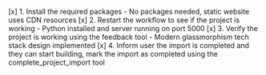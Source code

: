 [x] 1. Install the required packages - No packages needed, static website uses CDN resources
[x] 2. Restart the workflow to see if the project is working - Python installed and server running on port 5000
[x] 3. Verify the project is working using the feedback tool - Modern glassmorphism tech stack design implemented
[x] 4. Inform user the import is completed and they can start building, mark the import as completed using the complete_project_import tool
